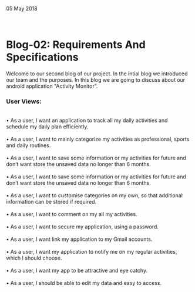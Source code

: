 05 May 2018
<h1><br>Blog-02: Requirements And Specifications</br></h1>
Welcome to our second blog of our project. In the intial blog we introduced our team and the purposes. In this blog we are going to discuss about our android application "Activity Monitor". 
<h3>User Views:</h3>

<br>•	As a user, I want an application to track all my daily activities and schedule my daily plan efficiently.</br>
<br>•	As a user, I want to mainly categorize my activities as professional, sports and daily routines.</br>
<br>•	As a user, I want to save some information or my activities for future and don’t want store the unsaved data no longer than 6 months.</br>
<br>•	As a user, I want to save some information or my activities for future and don’t want store the unsaved data no longer than 6 months.</br>
<br>•	As a user, I want to customise categories on my own, so that additional information can be stored if required.</br>
<br>•	As a user, I want to comment on my all my activities.</br>
<br>•	As a user, I want to secure my application, using a password.</br>
<br>•	As a user, I want link my application to my Gmail accounts.</br>
<br>•	As a user, I want my application to notify me on my regular activities, which I should choose.</br>
<br>•	As a user, I want my app to be attractive and eye catchy.</br>
<br>•	As a user, I should be able to edit my data and easy to access.</br>
